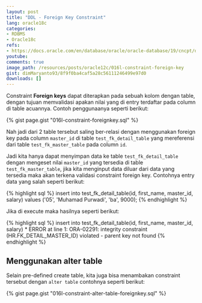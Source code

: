 ```yaml
---
layout: post
title: "DDL - Foreign Key Constraint"
lang: oracle18c
categories:
- RDBMS
- Oracle18c
refs: 
- https://docs.oracle.com/en/database/oracle/oracle-database/19/cncpt/data-integrity.html#GUID-7CD73D16-EA1A-4AA8-AA7D-4288557395B8
youtube: 
comments: true
image_path: /resources/posts/oracle12c/016l-constraint-foreign-key
gist: dimMaryanto93/8f9f0ba4caf5a28c56111246499e97d0
downloads: []
---
```


Constraint **Foreign keys** dapat diterapkan pada sebuah kolom dengan table, dengan tujuan memvalidasi apakan nilai yang di entry terdaftar pada column di table acuannya. Contoh penggunaanya seperti berikut:

{% gist page.gist "016l-constraint-foreignkey.sql" %}

Nah jadi dari 2 table tersebut saling ber-relasi dengan menggunakan foreign key pada column `master_id` di table `test_fk_detail_table` yang mereferensi dari table `test_fk_master_table` pada column `id`. 

Jadi kita hanya dapat menyimpan data ke table `test_fk_detail_table` dengan mengeset nilai `master_id` yang tersedia di table `test_fk_master_table`, jika kita menginput data diluar dari data yang tersedia maka akan terkena validasi constraint foreign key. Contohnya entry data yang salah seperti berikut:

{% highlight sql %}
insert into test_fk_detail_table(id, first_name, master_id, salary)
values ('05', 'Muhamad Purwadi', 'ba', 9000);
{% endhighlight %}

Jika di execute maka hasilnya seperti berikut:

{% highlight sql %}
insert into test_fk_detail_table(id, first_name, master_id, salary)
*
ERROR at line 1:
ORA-02291: integrity constraint (HR.FK_DETAIL_MASTER_ID) violated - parent key
not found
{% endhighlight %}

## Menggunakan alter table

Selain pre-defined create table, kita juga bisa menambakan constraint tersebut dengan `alter table` contohnya seperti berikut:

{% gist page.gist "016l-constraint-alter-table-foreignkey.sql" %}